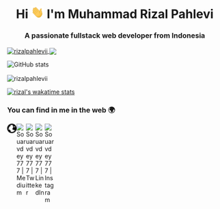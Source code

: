 
<h1 align="center">Hi  <img src="https://raw.githubusercontent.com/ABSphreak/ABSphreak/master/gifs/Hi.gif" width="30px"> I'm Muhammad Rizal Pahlevi</h1>
<h3 align="center">A passionate fullstack web developer from Indonesia</h3>

<a href="https://github.com/rizalpahlevii">
  <img align="center" src="https://github-readme-stats.vercel.app/api/top-langs?username=rizalpahlevii&hide=html&show_icons=true&locale=en&layout=compact" alt="rizalpahlevii" />
</a>
<a href="https://github.com/rizalpahlevii">
  <img align="center" src="https://github-readme-stats.vercel.app/api?username=rizalpahlevii&show_icons=true&hide_border=true&count_private=true" />
</a>

![GitHub stats](https://github-readme-stats.vercel.app/api?username=rizalpahlevii&show_icons=true&hide_border=true&count_private=true)
<p><img align="center" src="https://github-readme-stats.vercel.app/api/top-langs?username=rizalpahlevii&hide=html&show_icons=true&locale=en&layout=compact" alt="rizalpahlevii" /></p>

[![rizal's wakatime stats](https://github-readme-stats.vercel.app/api/wakatime?username=rizalpahlevi)](https://github.com/rizalpahlevii)

### You can find in me in the web 🌍
[<img align="left" alt="Souarvdey777" width="22px" src="https://raw.githubusercontent.com/iconic/open-iconic/master/svg/globe.svg" />][website]
[<img align="left" alt="Souarvdey777 | Medium" width="22px" src="https://cdn.jsdelivr.net/npm/simple-icons@v3/icons/medium.svg" />][medium]
[<img align="left" alt="Souarvdey777 | Twitter" width="22px" src="https://cdn.jsdelivr.net/npm/simple-icons@v3/icons/twitter.svg" />][twitter]
[<img align="left" alt="Souarvdey777 | LinkedIn" width="22px" src="https://cdn.jsdelivr.net/npm/simple-icons@v3/icons/linkedin.svg" />][linkedin]
[<img align="left" alt="Souarvdey777 | Instagram" width="22px" src="https://cdn.jsdelivr.net/npm/simple-icons@v3/icons/instagram.svg" />][instagram]


[website]: https://rizal.dev
[twitter]: https://twitter.com/rizalpahlevii
[youtube]: https://youtube.com/
[instagram]: https://www.instagram.com/rizalpahlevi/
[linkedin]: https://www.linkedin.com/in/rizalpahlevii/
[medium]: https://medium.com/@rizalpahlevii/
